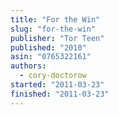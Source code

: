 ```yaml
---
title: "For the Win"
slug: "for-the-win"
publisher: "Tor Teen"
published: "2010"
asin: "0765322161"
authors:
  - cory-doctorow
started: "2011-03-23"
finished: "2011-03-23"
---
```

